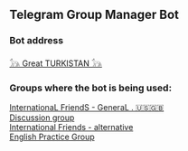 ## Telegram Group Manager Bot

### Bot address
<a href="https://t.me/groupManager2024_bot">𓃥 Great TURKISTAN 𓃥</a><br>

### Groups where the bot is being used:
<a href="https://t.me/+hVokpxxogngwOTIy">InternationaL FriendS - GeneraL . 🇺🇸🇬🇧</a><br>
<a href="https://t.me/interesting_english1">Discussion group</a><br>
<a href="https://t.me/InternationalFriendsAlternative">International Friends - alternative</a><br>
<a href="https://t.me/englishpracticgroup">English Practice Group</a><br>

